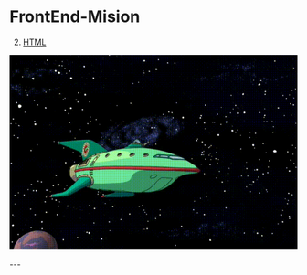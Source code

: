 # FrontEnd-Mision
2. [HTML](https://github.com/Jeremy-22/FrontEnd-Mision/tree/main/Practica-02%20-%20HTML)



<p align="center">
  <img src="Imagenes/161565.gif" />
</p>
---
